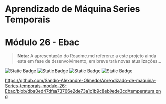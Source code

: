 <h1>Aprendizado de Máquina Series Temporais</h1>
<h1> Módulo 26 - Ebac</h1>

> **Nota:**
> A apresentação do Readme.md referente a este projeto ainda esta em fase de desenvolvimento, em breve terá novas atualizações...

![Static Badge](https://img.shields.io/badge/-Seaborn-3776AB?style=flat&logo=python&logoColor=white&size=40x40) ![Static Badge](https://img.shields.io/badge/-pandas-05122A?style=flat&logo=pandas) ![Static Badge](https://img.shields.io/badge/Numpy-777BB4?style=for-the-badge&logo=numpy&logoColor=white) ![Static Badge](https://img.shields.io/badge/python-3670A0?style=for-the-badge&logo=python&logoColor=ffdd54)

https://github.com/Sandro-Alexandre-Olmedo/Aprendizado-de-maquina-Series-temporais-modulo-26-Ebac/blob/dba0ed47dfea73766e2de73a1c1b9c8eb0ede3cd/temperatura.png
